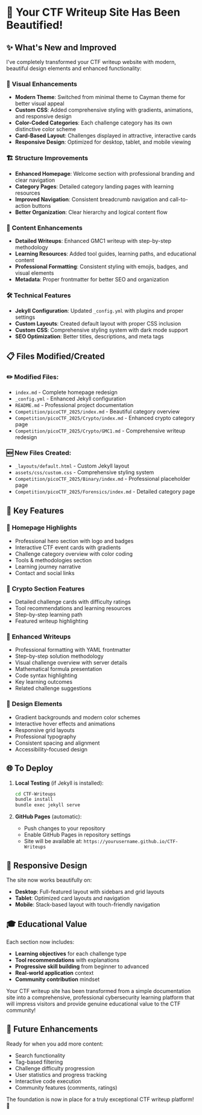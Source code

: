 # 🎉 Your CTF Writeup Site Has Been Beautified!

## ✨ What's New and Improved

I've completely transformed your CTF writeup website with modern, beautiful design elements and enhanced functionality:

### 🎨 **Visual Enhancements**
- **Modern Theme**: Switched from minimal theme to Cayman theme for better visual appeal
- **Custom CSS**: Added comprehensive styling with gradients, animations, and responsive design
- **Color-Coded Categories**: Each challenge category has its own distinctive color scheme
- **Card-Based Layout**: Challenges displayed in attractive, interactive cards
- **Responsive Design**: Optimized for desktop, tablet, and mobile viewing

### 🏗️ **Structure Improvements**
- **Enhanced Homepage**: Welcome section with professional branding and clear navigation
- **Category Pages**: Detailed category landing pages with learning resources
- **Improved Navigation**: Consistent breadcrumb navigation and call-to-action buttons
- **Better Organization**: Clear hierarchy and logical content flow

### 📝 **Content Enhancements**
- **Detailed Writeups**: Enhanced GMC1 writeup with step-by-step methodology
- **Learning Resources**: Added tool guides, learning paths, and educational content
- **Professional Formatting**: Consistent styling with emojis, badges, and visual elements
- **Metadata**: Proper frontmatter for better SEO and organization

### 🛠️ **Technical Features**
- **Jekyll Configuration**: Updated `_config.yml` with plugins and proper settings
- **Custom Layouts**: Created default layout with proper CSS inclusion
- **Custom CSS**: Comprehensive styling system with dark mode support
- **SEO Optimization**: Better titles, descriptions, and meta tags

## 📋 Files Modified/Created

### ✏️ **Modified Files:**
- `index.md` - Complete homepage redesign
- `_config.yml` - Enhanced Jekyll configuration
- `README.md` - Professional project documentation
- `Competition/picoCTF_2025/index.md` - Beautiful category overview
- `Competition/picoCTF_2025/Crypto/index.md` - Enhanced crypto category page
- `Competition/picoCTF_2025/Crypto/GMC1.md` - Comprehensive writeup redesign

### 🆕 **New Files Created:**
- `_layouts/default.html` - Custom Jekyll layout
- `assets/css/custom.css` - Comprehensive styling system
- `Competition/picoCTF_2025/Binary/index.md` - Professional placeholder page
- `Competition/picoCTF_2025/Forensics/index.md` - Detailed category page

## 🚀 Key Features

### 🎯 **Homepage Highlights**
- Professional hero section with logo and badges
- Interactive CTF event cards with gradients
- Challenge category overview with color coding
- Tools & methodologies section
- Learning journey narrative
- Contact and social links

### 🔐 **Crypto Section Features**
- Detailed challenge cards with difficulty ratings
- Tool recommendations and learning resources
- Step-by-step learning path
- Featured writeup highlighting

### 📖 **Enhanced Writeups**
- Professional formatting with YAML frontmatter
- Step-by-step solution methodology
- Visual challenge overview with server details
- Mathematical formula presentation
- Code syntax highlighting
- Key learning outcomes
- Related challenge suggestions

### 🎨 **Design Elements**
- Gradient backgrounds and modern color schemes
- Interactive hover effects and animations
- Responsive grid layouts
- Professional typography
- Consistent spacing and alignment
- Accessibility-focused design

## 🌐 To Deploy

1. **Local Testing** (if Jekyll is installed):
   ```bash
   cd CTF-Writeups
   bundle install
   bundle exec jekyll serve
   ```

2. **GitHub Pages** (automatic):
   - Push changes to your repository
   - Enable GitHub Pages in repository settings
   - Site will be available at: `https://yourusername.github.io/CTF-Writeups`

## 📱 Responsive Design

The site now works beautifully on:
- **Desktop**: Full-featured layout with sidebars and grid layouts
- **Tablet**: Optimized card layouts and navigation
- **Mobile**: Stack-based layout with touch-friendly navigation

## 🎓 Educational Value

Each section now includes:
- **Learning objectives** for each challenge type
- **Tool recommendations** with explanations
- **Progressive skill building** from beginner to advanced
- **Real-world application** context
- **Community contribution** mindset

Your CTF writeup site has been transformed from a simple documentation site into a comprehensive, professional cybersecurity learning platform that will impress visitors and provide genuine educational value to the CTF community!

## 🔮 Future Enhancements

Ready for when you add more content:
- Search functionality
- Tag-based filtering
- Challenge difficulty progression
- User statistics and progress tracking
- Interactive code execution
- Community features (comments, ratings)

The foundation is now in place for a truly exceptional CTF writeup platform! 🚀
